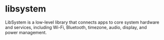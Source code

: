 # libsystem
LibSystem is a low-level library that connects apps to core system hardware and services, including Wi-Fi, Bluetooth, timezone, audio, display, and power management.
